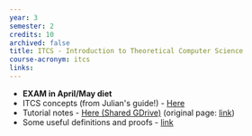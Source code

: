 ```yaml
---
year: 3
semester: 2
credits: 10
archived: false
title: ITCS - Introduction to Theoretical Computer Science
course-acronym: itcs
links:
---
```


- **EXAM in April/May diet**
- ITCS concepts (from Julian's guide!) - [Here](/drive?next=1cbOe1QqKVX-YldZAd5CrjyK91ktZSRDu06tNYpmW0XQ)
- Tutorial notes - [Here (Shared GDrive)](/drive?next=0B2AAOQQZ_8BxNGJTemM1UEljMGM) (original page: [link](https://homepages.inf.ed.ac.uk/jcb/itcs-tutorial-notes/))
- Some useful definitions and proofs - [link](/drive?next=1WZcgNYWL9qApP3Fv6N_XTvHq2FlJU_ED6nWi09-Hna4)
